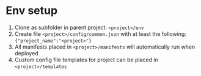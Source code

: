 Env setup
===================
1. Clone as subfolder in parent project:  `<project>/env`
2. Create file `<project>/config/common.json` with at least the following:
    `{"project_name":"<project>"}`
3. All manifests placed in `<project>/manifests` will automatically run when deployed
4. Custom config file templates for project can be placed in `<project>/templates`
